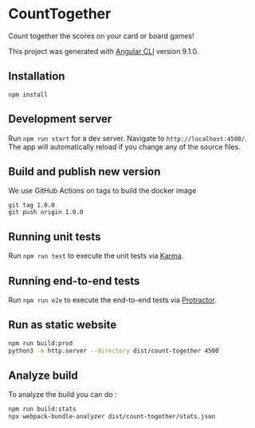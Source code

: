 # CountTogether

Count together the scores on your card or board games!

This project was generated with [Angular CLI](https://github.com/angular/angular-cli) version 9.1.0.

## Installation

```shell
npm install
```

## Development server

Run `npm run start` for a dev server. Navigate to `http://localhost:4500/`. The app will automatically reload if you change any of the source files.

## Build and publish new version

We use GitHub Actions on tags to build the docker image

```shell
git tag 1.0.0
git push origin 1.0.0
```

## Running unit tests

Run `npm run test` to execute the unit tests via [Karma](https://karma-runner.github.io).

## Running end-to-end tests

Run `npm run e2e` to execute the end-to-end tests via [Protractor](http://www.protractortest.org/).

## Run as static website
```bash
npm run build:prod
python3 -m http.server --directory dist/count-together 4500
```

## Analyze build
To analyze the build you can do :
```bash
npm run build:stats
npx webpack-bundle-analyzer dist/count-together/stats.json
```
